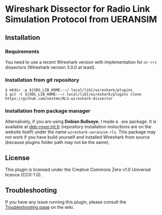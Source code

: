 # Wireshark Dissector for Radio Link Simulation Protocol from UERANSIM

## Installation
### Requirements
You need to use a recent Wireshark version with implementation for `nr-rrc` dissectors (Wireshark version 3.0.0 at least).

### Installation from git repository
```
$ mkdir -p ${XDG_LIB_HOME:-~/.local/lib}/wireshark/plugins
$ git -C ${XDG_LIB_HOME:-~/.local/lib}/wireshark/plugins clone https://github.com/nextmn/RLS-wireshark-dissector

```
### Installation from package manager
Alternalively, if you are using **Debian Bullseye**, I made a `.deb` package. It is available at [deb-royer.irit.fr](https://deb-royer.irit.fr/) (repository installation instuctions are on the website itself) under the name `wireshark-ueransim-rls`. This package may not work if you have build yourself and installed Wireshark from source (because plugins folder path may not be the same).

## License
This plugin is licensed under the Creative Commons Zero v1.0 Universal licence (CC0-1.0).

## Troubleshooting
If you have any issue running this plugin, please consult the [Troubleshooting page](https://github.com/nextmn/RLS-wireshark-dissector/wiki/Troubleshooting) on the wiki.
